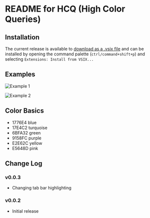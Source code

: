 # README for HCQ (High Color Queries)

## Installation
The current release is available to [download as a .vsix file](https://github.com/dzsquared/high-color-queries/releases/download/v0.0.2/hcq--high-color-queries--0.0.2.vsix) and can be installed by opening the command palette (`ctrl/command+shift+p`) and selecting `Extensions: Install from VSIX...`

## Examples

![Example 1](https://raw.githubusercontent.com/dzsquared/high-color-queries/master/images/hcq_example1.PNG)

![Example 2](https://raw.githubusercontent.com/dzsquared/high-color-queries/master/images/hcq_example2.PNG)

## Color Basics
- 1776E4 blue
- 17E4C2 turquoise
- 6BFA32 green
- 9158FC purple
- E2E62C yellow
- E5648D pink

## Change Log

### v0.0.3
- Changing tab bar highlighting

### v0.0.2
- Initial release
